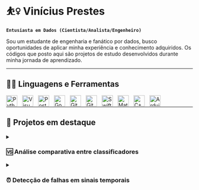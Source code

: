# ⛹️‍♀️ Vinícius Prestes
**`Entusiasta em Dados (Cientista/Analista/Engenheiro)`**

Sou um estudante de engenharia e fanático por dados, busco oportunidades de aplicar minha experiência e conhecimento adquiridos.
Os códigos que posto aqui são projetos de estudo desenvolvidos durante minha jornada de aprendizado.

---

## 👨‍💻 Linguagens e Ferramentas

<img align="left" alt="Python" width="30px" style="padding-right:10px;" src="https://cdn.jsdelivr.net/gh/devicons/devicon/icons/python/python-original.svg" />
<img align="left" alt="VisualStudioCode" width="30px" style="padding-right:10px;" src="https://cdn.jsdelivr.net/gh/devicons/devicon/icons/visualstudio/visualstudio-plain.svg" />
<img align="left" alt="PostgreSQL" width="30px" style="padding-right:10px;" src="https://cdn.jsdelivr.net/gh/devicons/devicon/icons/postgresql/postgresql-original.svg" />     
<img align="left" alt="GoogleCloud" width="30px" style="padding-right:10px;"  src="https://cdn.jsdelivr.net/gh/devicons/devicon/icons/googlecloud/googlecloud-original.svg" />
<img align="left" alt="Git" width="30px" style="padding-right:10px;" src="https://cdn.jsdelivr.net/gh/devicons/devicon/icons/git/git-original.svg" />
<img align="left" alt="GitHub" width="30px" style="padding-right:10px;" src="https://cdn.jsdelivr.net/gh/devicons/devicon/icons/github/github-original.svg" />
<img align="left" alt="Swift" width="30px" style="padding-right:10px;" src="https://cdn.jsdelivr.net/gh/devicons/devicon/icons/swift/swift-original.svg" />
<img align="left" alt="Matlab" width="30px" style="padding-right:10px;" src="https://cdn.jsdelivr.net/gh/devicons/devicon/icons/matlab/matlab-original.svg" />
<img align="left" alt="C++" width="30px" style="padding-right:10px;" src="https://cdn.jsdelivr.net/gh/devicons/devicon/icons/cplusplus/cplusplus-line.svg" />
<img align="left" alt="Arduino" width="30px" style="padding-right:10px;" src="https://cdn.jsdelivr.net/gh/devicons/devicon/icons/arduino/arduino-original-wordmark.svg" />
<br />

---

## 🚀 Projetos em destaque

<details>
 <summary><h3>🆚 Análise comparativa entre classificadores </h3></summary>
   Esse foi meu primeiro projeto em Ciência de Dados, aonde comparei a acurácia de dois classificadores clássicos KNearestNeighbor e RandomForestClassifier aplicados em cinco datasets distintos.
   Os dados utilizados foram todos encontrados no Kaggle, e as temáticas abordadas nos datasets eram diversas, desde dados de saúde pública até dados sobre aplicativos de android.
   Depois de carregados, os datasets foram analisados e preparados para a etapa de treinamento e teste dos classificadores. Por fim, realizei uma análise estatística dos resultados de acurácia dos classificadores. Um deles se destacou significativamente, qual é o seu palpite? 👀

   #
   
  **Competências aplicadas nesse projeto:**
  * Busca por dados na plataforma Kaggle
  * Carregamento de Dados no Google Colab
  * Análise Exploratória de Dados
  * Construção de Modelos de Classificação
  * Validação cruzada de Classificadores
  * Análise estatística de resultados
</details>

<details>
 <summary><h3>⏰ Detecção de falhas em sinais temporais </h3></summary>
   Nesse projeto de Ciência de Dados, classifiquei sinais de funcionamento normal e falha de desbalanceamento 6g em máquinas rotativas.
   Os dados utilizados são da base de dados "[MAFAULDA][https://www02.smt.ufrj.br/~offshore/mfs/page_01.html]". A análise e preparação dos dados em formato de série temporal foi desafiadora e aprendi bastante praticando com esses dados.
   Inicialmente determinei uma baseline, a partir daí foi aplicada a técnica de extração de features para melhorar o desempenho do classificador. Depois de extrair diversas features, reduzi a dimensionalidade dos dados usando PCA e otimizei os classificadores testados (KNearestNeighbors, RandomForestClassifier e SupportVectorMachines) utilizando a função GridSearch. Os resultados foram satisfatórios, chegando em uma acurácia máxima de 96% na validação cruzada, os classificadores testados foram comparados via análise estatística ANOVA e pós teste Tukey.

   #
   
  **Competências aplicadas nesse projeto:**
  * Carregamento de dados em formato de séries temporais
  * Análise Exploratória de Dados de sinais no tempo
  * Transformar dados do tempo para frequência usando FFT
  * Extração de Features
  * Redução de Dimensonalidade em Datasets
  * Construção de Modelos de Classificação
  * Otimização de Parâmetros de Classificadores
  * Validação cruzada de Classificadores
  * Análise estatística de resultados multivariados
</details>

